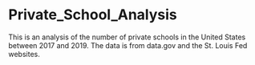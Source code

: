 # Private_School_Analysis
This is an analysis of the number of private schools in the United States between 2017 and 2019. The data is from data.gov and the St. Louis Fed websites.
